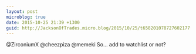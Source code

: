 ```yaml
---
layout: post
microblog: true
date: 2015-10-25 21:39 +1300
guid: http://JacksonOfTrades.micro.blog/2015/10/25/t658201078727602177.html
---
```

@ZirconiumX @cheezpiza @memeki So... add to watchlist or not?

